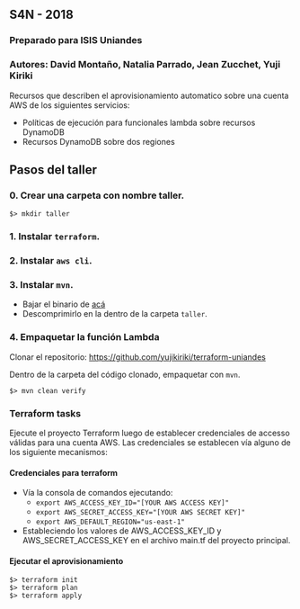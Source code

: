 ## S4N - 2018
### Preparado para ISIS Uniandes
### Autores: David Montaño, Natalia Parrado, Jean Zucchet, Yuji Kiriki

Recursos que describen el aprovisionamiento automatico sobre una cuenta AWS de los siguientes servicios:
  
 - Políticas de ejecución para funcionales lambda sobre recursos DynamoDB 
 - Recursos DynamoDB sobre dos regiones

## Pasos del taller

### 0. Crear una carpeta con nombre taller.

```
$> mkdir taller
```

### 1. Instalar `terraform`.

### 2. Instalar `aws cli`.

### 3. Instalar `mvn`. 

- Bajar el binario de [acá](http://apache.uniminuto.edu/maven/maven-3/3.5.3/binaries/apache-maven-3.5.3-bin.tar.gz)
- Descomprimirlo en la dentro de la carpeta `taller`.

### 4. Empaquetar la función Lambda

Clonar el repositorio: https://github.com/yujikiriki/terraform-uniandes

Dentro de la carpeta del código clonado, empaquetar con `mvn`.

```
$> mvn clean verify
``` 

### Terraform tasks

Ejecute el proyecto Terraform luego de establecer credenciales de accesso válidas para una cuenta AWS. Las credenciales se establecen vía alguno de los siguiente mecanismos:

#### Credenciales para terraform

- Vía la consola de comandos ejecutando:
  - `export AWS_ACCESS_KEY_ID="[YOUR AWS ACCESS KEY]"`
  - `export AWS_SECRET_ACCESS_KEY="[YOUR AWS SECRET KEY]"`
  - `export AWS_DEFAULT_REGION="us-east-1"`
- Estableciendo los valores de AWS_ACCESS_KEY_ID y AWS_SECRET_ACCESS_KEY en el archivo main.tf del proyecto principal.

#### Ejecutar el aprovisionamiento

```
$> terraform init
$> terraform plan
$> terraform apply
```

